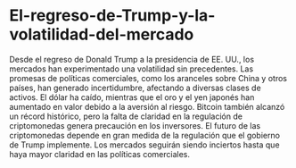 # El-regreso-de-Trump-y-la-volatilidad-del-mercado
Desde el regreso de Donald Trump a la presidencia de EE. UU., los mercados han experimentado una volatilidad sin precedentes. Las promesas de políticas comerciales, como los aranceles sobre China y otros países, han generado incertidumbre, afectando a diversas clases de activos.
El dólar ha caído, mientras que el oro y el yen japonés han aumentado en valor debido a la aversión al riesgo. Bitcoin también alcanzó un récord histórico, pero la falta de claridad en la regulación de criptomonedas genera precaución en los inversores.
El futuro de las criptomonedas depende en gran medida de la regulación que el gobierno de Trump implemente. Los mercados seguirán siendo inciertos hasta que haya mayor claridad en las políticas comerciales.
